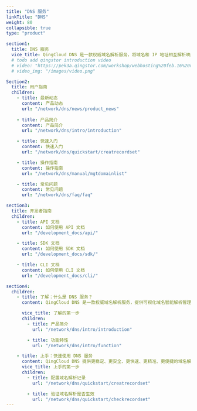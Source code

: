 ```yaml
---
title: "DNS 服务"
linkTitle: "DNS"
weight: 80
collapsible: true
type: "product"

section1:
  title: DNS 服务
  vice_title: QingCloud DNS 是一款权威域名解析服务，将域名和 IP 地址相互解析映射，提供可视化域名智能解析管理，并支持跟踪域名解析状态，以助用户便捷访问互联网。
  # todo add qingstor introduction video
  # video: "https://pek3a.qingstor.com/workshop/webhosting%20feb.16%20v3.mp4"
  # video_img: "/images/video.png"

Section2:
  title: 用户指南
  children:
    - title: 最新动态
      content: 产品动态
      url: "/network/dns/news/product_news"
    
    - title: 产品简介
      content: 产品简介
      url: "/network/dns/intro/introduction"

    - title: 快速入门
      content: 快速入门
      url: "/network/dns/quickstart/creatrecordset"

    - title: 操作指南
      content: 操作指南
      url: "/network/dns/manual/mgtdomainlist"

    - title: 常见问题
      content: 常见问题
      url: "/network/dns/faq/faq"

section3:
  title: 开发者指南
  children:
    - title: API 文档
      content: 如何使用 API 文档
      url: "/development_docs/api/"

    - title: SDK 文档
      content: 如何使用 SDK 文档
      url: "/development_docs/sdk/"

    - title: CLI 文档
      content: 如何使用 CLI 文档
      url: "/development_docs/cli/"

section4:
  children:
    - title: 了解：什么是 DNS 服务？
      content: QingCloud DNS 是一款权威域名解析服务，提供可视化域名智能解析管理，并支持跟踪域名解析状态。

      vice_title: 了解的第一步
      children:
        - title: 产品简介
          url: "/network/dns/intro/introduction"

        - title: 功能特性
          url: "/network/dns/intro/function"

    - title: 上手：快速使用 DNS 服务
      content: QingCloud DNS 提供更稳定、更安全、更快速、更精准、更便捷的域名解析管理服务。
      vice_title: 上手的第一步
      children:
        - title: 配置域名解析记录
          url: "/network/dns/quickstart/creatrecordset"  

        - title: 验证域名解析是否生效
          url: "/network/dns/quickstart/checkrecordset"       
---
```



<!-- type: "product" 这个参数表明这是一个产品index页面 -->
<!-- section1 为产品index页面 主标题 副标题 video  video_img为视频图片  -->
<!-- section2 为产品index页面 第一个大块的用户文档配置  -->
<!-- section3 为产品index页面 第二个大块的开发者文档配置  -->
<!-- section4 为产品index页面 第三个大块的学习路径配置  -->